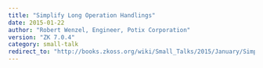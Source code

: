 ```yaml
---
title: "Simplify Long Operation Handlings"
date: 2015-01-22
author: "Robert Wenzel, Engineer, Potix Corporation"
version: "ZK 7.0.4"
category: small-talk
redirect_to: "http://books.zkoss.org/wiki/Small_Talks/2015/January/Simplify_Long_Operation_Handlings"
---
```

